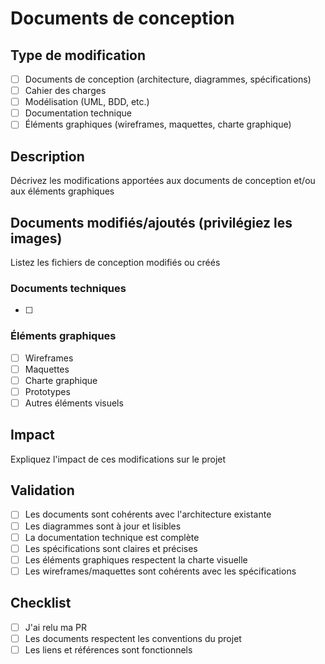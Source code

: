 # Documents de conception

## Type de modification
- [ ] Documents de conception (architecture, diagrammes, spécifications)
- [ ] Cahier des charges
- [ ] Modélisation (UML, BDD, etc.)
- [ ] Documentation technique
- [ ] Éléments graphiques (wireframes, maquettes, charte graphique)

## Description
Décrivez les modifications apportées aux documents de conception et/ou aux éléments graphiques

## Documents modifiés/ajoutés (privilégiez les images)
Listez les fichiers de conception modifiés ou créés

### Documents techniques
- [ ] 

### Éléments graphiques
- [ ] Wireframes
- [ ] Maquettes
- [ ] Charte graphique
- [ ] Prototypes
- [ ] Autres éléments visuels

## Impact
Expliquez l'impact de ces modifications sur le projet

## Validation
- [ ] Les documents sont cohérents avec l'architecture existante
- [ ] Les diagrammes sont à jour et lisibles
- [ ] La documentation technique est complète
- [ ] Les spécifications sont claires et précises
- [ ] Les éléments graphiques respectent la charte visuelle
- [ ] Les wireframes/maquettes sont cohérents avec les spécifications

## Checklist
- [ ] J'ai relu ma PR
- [ ] Les documents respectent les conventions du projet
- [ ] Les liens et références sont fonctionnels
